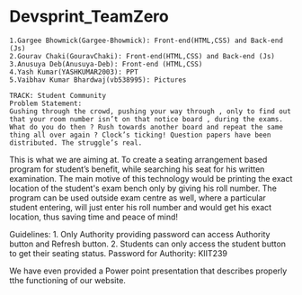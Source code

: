 # Devsprint_TeamZero
    1.Gargee Bhowmick(Gargee-Bhowmick): Front-end(HTML,CSS) and Back-end (Js)
    2.Gourav Chaki(GouravChaki): Front-end(HTML,CSS) and Back-end (Js)
    3.Anusuya Deb(Anusuya-Deb): Front-end (HTML,CSS)
    4.Yash Kumar(YASHKUMAR2003): PPT
    5.Vaibhav Kumar Bhardwaj(vb538995): Pictures
    
    TRACK: Student Community
    Problem Statement:
    Gushing through the crowd, pushing your way through , only to find out that your room number isn’t on that notice board , during the exams. What do you do then ? Rush towards another board and repeat the same thing all over again ? Clock’s ticking! Question papers have been distributed. The struggle’s real.
This is what we are aiming at. To create a seating arrangement based program for student’s benefit, while searching his seat for his written examination. The main motive of this technology would be printing the exact location of the student's exam bench only by giving his roll number. The program can be used outside exam centre as well, where a particular student entering, will just enter his roll number and would get his exact location, thus saving time and peace of mind!

Guidelines:
    1. Only Authority providing password can access Authority button and Refresh button.
    2. Students can only access the student button to get their seating status.
Password for Authority: KIIT239

We have even provided a Power point presentation that describes properly tthe functioning of our website.
